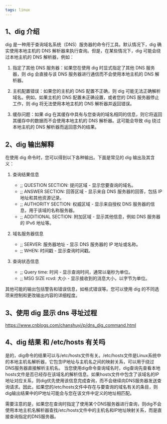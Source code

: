 ```yaml
---
tags: linux
---
```


## 1、dig 介绍

dig 是一种用于查询域名系统（DNS）服务器的命令行工具。默认情况下，dig 确实使用本地主机的 DNS 解析器来执行查询。但是，在某些情况下，dig 可能会绕过本地主机的 DNS 解析器，例如：

1. 指定了其他 DNS 服务器：如果您在使用 dig 时显式指定了其他 DNS 服务器，则 dig 会直接与该 DNS 服务器进行通信而不会使用本地主机的 DNS 解析器。

2. 主机配置错误：如果您的主机的 DNS 配置不正确，则 dig 可能无法正确解析域名。例如，如果主机的 DNS 配置未正确设置，或者您的 DNS 服务器停止工作，则 dig 将无法使用本地主机的 DNS 解析器并返回错误。

3. 缓存问题：如果 dig 在其缓存中具有与您查询的域名相同的信息，则它将返回其缓存中的数据而不会使用本地主机的 DNS 解析器。这可能会导致 dig 绕过本地主机的 DNS 解析器而返回意外的结果。

## 2、dig 输出解释

在使用 dig 命令时，您可以得到以下各种输出。下面是常见的 dig 输出及其含义：

1. 查询结果信息

   - ;; QUESTION SECTION: 提问区域 - 显示您要查询的域名。
   - ;; ANSWER SECTION: 回答区域 - 显示来自 DNS 服务器的回答，包括 IP 地址和其他资源记录。
   - ;; AUTHORITY SECTION: 权威区域 - 显示来自授权 DNS 服务器的信息，用于该域的名称服务器。
   - ;; ADDITIONAL SECTION: 附加区域 - 显示其他信息，例如 DNS 服务器的 IPv6 地址等。

2. 域名服务器信息

   - ;; SERVER: 服务器地址 - 显示 DNS 服务器的 IP 地址或名称。
   - ;; WHEN: 时间戳 - 显示查询时间戳。

3. 查询状态信息
   - ;; Query time: 时间 - 显示查询时间，通常以毫秒为单位。
   - ;; MSG SIZE rcvd: 大小 - 显示接收到的消息大小，以字节为单位。

其他可能的输出包括警告和错误信息，如格式错误等。您可以使用 dig 的不同选项来控制和更改输出内容的详细程度。

## 3、使用 dig 显示 dns 寻址过程

https://www.cnblogs.com/chanshuyi/p/dns_dig_command.html

## 4、dig 结果 和 /etc/hosts 有关吗

是的，dig命令的结果可以与/etc/hosts文件有关。/etc/hosts文件是Linux系统中的本地主机名解析器，它包含IP地址与主机名之间的映射关系，可以用于绕过DNS服务器直接解析主机名。
当您使用dig命令查询域名时，dig查询先查看本地hosts文件是否已经存在该域名的解析信息。如果hosts文件中包含了该域名的IP地址对应关系，则dig优先使用该信息完成查询，而不会继续向DNS服务器发送查询请求。因此，如果您的/etc/hosts文件中存在与要查询的域名有关的条目，则dig输出结果中的IP地址可能会与您在该文件中定义的地址相匹配。

需要注意的是，如果您在查询时指定了使用某个DNS服务器进行查询，则dig不会使用本地主机名解析器查找/etc/hosts文件中的主机名和IP地址映射关系，而是直接查询指定的DNS服务器。
